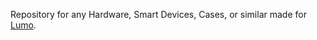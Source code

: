 Repository for any Hardware, Smart Devices, Cases, or similar made for [Lumo](https://github.com/LukeS26/Lumo).
